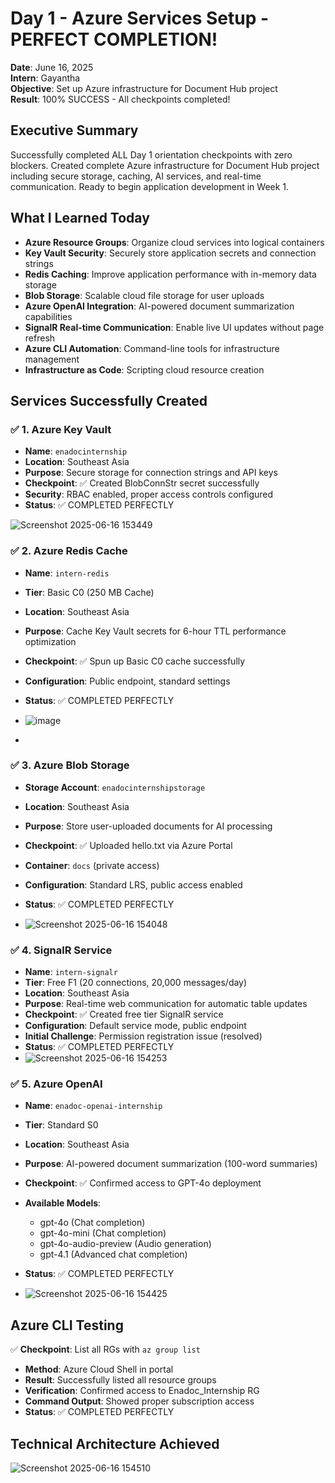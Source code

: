 # Day 1 - Azure Services Setup - PERFECT COMPLETION! 

**Date**: June 16, 2025  
**Intern**: Gayantha  
**Objective**: Set up Azure infrastructure for Document Hub project  
**Result**: 100% SUCCESS - All checkpoints completed!

## Executive Summary

Successfully completed ALL Day 1 orientation checkpoints with zero blockers. Created complete Azure infrastructure for Document Hub project including secure storage, caching, AI services, and real-time communication. Ready to begin application development in Week 1.

## What I Learned Today

- **Azure Resource Groups**: Organize cloud services into logical containers
- **Key Vault Security**: Securely store application secrets and connection strings  
- **Redis Caching**: Improve application performance with in-memory data storage
- **Blob Storage**: Scalable cloud file storage for user uploads
- **Azure OpenAI Integration**: AI-powered document summarization capabilities
- **SignalR Real-time Communication**: Enable live UI updates without page refresh
- **Azure CLI Automation**: Command-line tools for infrastructure management
- **Infrastructure as Code**: Scripting cloud resource creation

## Services Successfully Created

### ✅ 1. Azure Key Vault
- **Name**: `enadocinternship`
- **Location**: Southeast Asia
- **Purpose**: Secure storage for connection strings and API keys
- **Checkpoint**: ✅ Created BlobConnStr secret successfully
- **Security**: RBAC enabled, proper access controls configured
- **Status**: ✅ COMPLETED PERFECTLY

![Screenshot 2025-06-16 153449](https://github.com/user-attachments/assets/8a83f8bf-8628-4b31-9a05-3278930832b7)


### ✅ 2. Azure Redis Cache  
- **Name**: `intern-redis`
- **Tier**: Basic C0 (250 MB Cache)
- **Location**: Southeast Asia
- **Purpose**: Cache Key Vault secrets for 6-hour TTL performance optimization
- **Checkpoint**: ✅ Spun up Basic C0 cache successfully
- **Configuration**: Public endpoint, standard settings
- **Status**: ✅ COMPLETED PERFECTLY

- ![image](https://github.com/user-attachments/assets/35b818e5-27c4-4337-823a-0a7ae9226ece)

- 

### ✅ 3. Azure Blob Storage
- **Storage Account**: `enadocinternshipstorage`
- **Location**: Southeast Asia
- **Purpose**: Store user-uploaded documents for AI processing
- **Checkpoint**: ✅ Uploaded hello.txt via Azure Portal
- **Container**: `docs` (private access)
- **Configuration**: Standard LRS, public access enabled
- **Status**: ✅ COMPLETED PERFECTLY

- ![Screenshot 2025-06-16 154048](https://github.com/user-attachments/assets/87294c39-88b9-4a59-b338-13e0caf2456d)


### ✅ 4. SignalR Service
- **Name**: `intern-signalr`
- **Tier**: Free F1 (20 connections, 20,000 messages/day)
- **Location**: Southeast Asia
- **Purpose**: Real-time web communication for automatic table updates
- **Checkpoint**: ✅ Created free tier SignalR service
- **Configuration**: Default service mode, public endpoint
- **Initial Challenge**: Permission registration issue (resolved)
- **Status**: ✅ COMPLETED PERFECTLY
- ![Screenshot 2025-06-16 154253](https://github.com/user-attachments/assets/f32e0723-2851-4b93-91fe-728d175607d2)


### ✅ 5. Azure OpenAI
- **Name**: `enadoc-openai-internship`
- **Tier**: Standard S0
- **Location**: Southeast Asia
- **Purpose**: AI-powered document summarization (100-word summaries)
- **Checkpoint**: ✅ Confirmed access to GPT-4o deployment
- **Available Models**: 
  - gpt-4o (Chat completion)
  - gpt-4o-mini (Chat completion)
  - gpt-4o-audio-preview (Audio generation)
  - gpt-4.1 (Advanced chat completion)
- **Status**: ✅ COMPLETED PERFECTLY

- ![Screenshot 2025-06-16 154425](https://github.com/user-attachments/assets/42c34ccd-e5a2-4d93-9ed9-10d4f54fa779)


## Azure CLI Testing

✅ **Checkpoint**: List all RGs with `az group list`
- **Method**: Azure Cloud Shell in portal
- **Result**: Successfully listed all resource groups
- **Verification**: Confirmed access to Enadoc_Internship RG
- **Command Output**: Showed proper subscription access
- **Status**: ✅ COMPLETED PERFECTLY

## Technical Architecture Achieved
![Screenshot 2025-06-16 154510](https://github.com/user-attachments/assets/33b7e120-7532-4067-a70f-e9e4eb48ac42)
